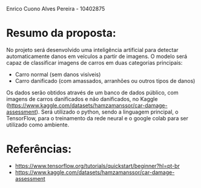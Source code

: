 Enrico Cuono Alves Pereira - 10402875

# Resumo da proposta:
No projeto será desenvolvido uma inteligência artificial para detectar automaticamente danos em veículos a partir de imagens. O modelo será capaz de classificar imagens de carros em duas categorias principais:
- Carro normal (sem danos visíveis)
- Carro danificado (com amassados, arranhões ou outros tipos de danos)

Os dados serão obtidos através de um banco de dados público, com imagens de carros danificados e não danificados, no Kaggle (https://www.kaggle.com/datasets/hamzamanssor/car-damage-assessment).
Será utilizado o python, sendo a linguagem principal, o TensorFlow, para o treinamento da rede neural e o google colab para ser utilizado como ambiente.

# Referências: 
- https://www.tensorflow.org/tutorials/quickstart/beginner?hl=pt-br
- https://www.kaggle.com/datasets/hamzamanssor/car-damage-assessment

